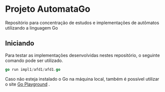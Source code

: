 # Projeto AutomataGo

Repositório para concentração de estudos e implementações de autômatos utilizando a linguagem Go

## Iniciando

Para testar as implementações desenvolvidas nestes repositório, o seguinte comando pode ser utilizado.

```go
go run impl1/afd1/afd1.go
```

Caso não esteja instalado o Go na máquina local, também é possível utilizar o site <a target="_blank" href="https://go.dev/play/">Go Playground</a>
.